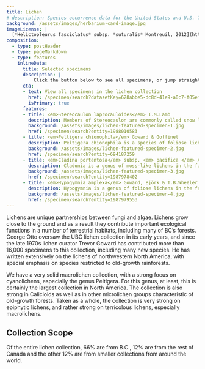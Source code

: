 ```yaml
---
title: Lichen
# description: Species occurrence data for the United States and U.S. Territories.
background: /assets/images/herbarium-card-image.jpg
imageLicense: |
  [*Helictopleurus fasciolatus* subsp. *suturalis* Montreuil, 2012](https://beaty-biodiversity-museum.hp.gbif-staging.org/specimen/search?entity=694187259) Collected in Madagascar, Antoine Mantilleri licensed under [CC-BY-4.0](http://creativecommons.org/licenses/by-nc-nd/4.0)
composition:
  - type: postHeader
  - type: pageMarkdown
  - type: features
    inlineData:
      title: Selected specimens
      description: |
          Click the button below to see all specimens, or jump straight to some of our favourites by clicking on one of the cards.  
      cta:
      - text: View all specimens in the lichen collection
        href: /specimen/search?datasetKey=628abbe5-dc8d-41e9-a0c7-f05efe282649
        isPrimary: true
      features: 
      - title: <em>Stereocaulon laprocauloides</em> I.M.Lamb
        description: Members of Stereocaulon are commonly called snow lichens.
        background: /assets/images/lichen-featured-specimen-1.jpg 
        href: /specimen/search?entity=1988010583
      - title: <em>Peltigera chionophila</em> Goward & Goffinet
        description: Peltigera chionophila is a species of foliose lichen in the family Peltigeraceae. It was first formally described in 2000 by Canadian lichenologist Trevor Goward and Belgian lichenologist Bernard Goffinet.
        background: /assets/images/lichen-featured-specimen-2.jpg
        href: /specimen/search?entity=694187259
      - title: <em>Cladina portentosa</em> subsp. <em> pacifica </em> Ahti
        description: Cladonia is a genus of moss-like lichens in the family Cladoniaceae. They are the primary food source for reindeer/caribou. Cladonia species are of economic importance to reindeer-herders, such as the Sami in Scandinavia or the Nenets in Russia. Antibiotic compounds are extracted from some species to create antibiotic cream.
        background: /assets/images/lichen-featured-specimen-3.jpg
        href: /specimen/search?entity=1987978402
      - title: <em>Hypogymnia amplexa</em> Goward, Björk & T.B.Wheeler
        description: Hypogymnia is a genus of foliose lichens in the family Parmeliaceae. They are commonly known as tube lichens, bone lichens, or pillow lichens. Most species lack rhizines that are otherwise common in members of the Parmeliaceae, and have swollen lobes that are usually hollow..
        background: /assets/images/lichen-featured-specimen-4.jpg
        href: /specimen/search?entity=1987979553
---
```


Lichens are unique partnerships between fungi and algae. Lichens grow close to the ground and as a result they contribute important ecological functions in a number of terrestrial habitats, including many of BC’s forests. George Otto oversaw the UBC lichen collection in its early years, and since the late 1970s lichen curator Trevor Goward has contributed more than 16,000 specimens to this collection, including many new species. He has written extensively on the lichens of northwestern North America, with special emphasis on species restricted to old-growth rainforests.

We have a very solid macrolichen collection, with a strong focus on cyanolichens, especially the genus Peltigera. For this genus, at least, this is certainly the largest collection in North America. The collection is also strong in Calicioids as well as in other microlichen groups characteristic of old-growth forests. Taken as a whole, the collection is very strong on epiphytic lichens, and rather strong on terricolous lichens, especially macrolichens.

## Collection Scope
Of the entire lichen collection, 66% are from B.C., 12% are from the rest of Canada and the other 12% are from smaller collections from around the world.
